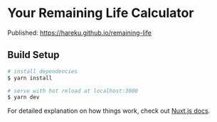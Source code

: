 # Your Remaining Life Calculator

Published: https://hareku.github.io/remaining-life

## Build Setup

```bash
# install dependencies
$ yarn install

# serve with hot reload at localhost:3000
$ yarn dev
```

For detailed explanation on how things work, check out [Nuxt.js docs](https://nuxtjs.org).
